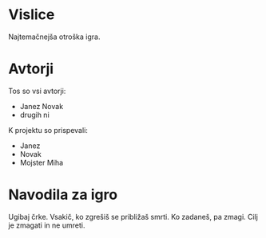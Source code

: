 # Vislice
Najtemačnejša otroška igra.

# Avtorji

Tos so vsi avtorji:

- Janez Novak
- drugih ni

K projektu so prispevali:

- Janez
- Novak
- Mojster Miha

# Navodila za igro

Ugibaj črke. Vsakič, ko zgrešiš se približaš smrti. Ko zadaneš, pa zmagi.
Cilj je zmagati in ne umreti.